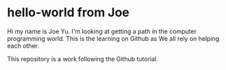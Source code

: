 # hello-world from Joe

Hi my name is Joe Yu. I'm looking at getting a path in the computer programming world. This is the learning on Github as We all rely on helping each other.

This repository is a work following the Github tutorial.

